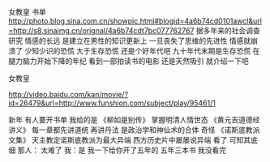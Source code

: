 女教皇 书单
http://photo.blog.sina.com.cn/showpic.html#blogid=4a6b74cd0101awcl&url=http://s8.sinaimg.cn/orignal/4a6b74cdt7bc077762767
据多年来的社会调查研究  情感的长远  是建立在男性的知识更新上 
一旦丧失了思维的先进性  情感就崩溃了
 少知少识的恐慌  大于生存恐慌  还是个好年代吧
九十年代末期是生存恐慌 
在腿力脑力开始下降的年纪
看到一部拍读书的电影 还是天然吸引
就介绍一下吧
 
女教皇
 
http://video.baidu.com/kan/movie/?id=26479&url=http://www.funshion.com/subject/play/95461/1
 
新年  有人要开书单
我给的是
《柳如是别传》  掌握明清人情世态
《黄元吉道德经讲义》  每一章都先讲道统 再讲丹法  是政治学和神仙术的合体 奇怪 
 《诺斯底教派文集》  天主教定诺斯底教派为最大异端  西方历史片中屡屡说异端  看了 可知其底细
那人：  太难了
我：是  我一下给你开了五年的   五年三本书  我没看完
 
 
 
  
 
